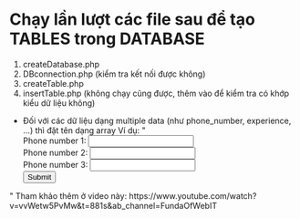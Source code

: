 # Chạy lần lượt các file sau để tạo TABLES trong DATABASE
1. createDatabase.php
2. DBconnection.php (kiểm tra kết nối được không)
3. createTable.php
4. insertTable.php (không chạy cũng được, thêm vào để kiểm tra có khớp kiểu dữ liệu không)

- Đối với các dữ liệu dạng multiple data (như phone_number, experience, ...) thì đặt tên dạng array
Ví dụ:
"<form action="your_script.php" method="post">
  Phone number 1: <input type="text" name="phone_number[]"><br>
  Phone number 2: <input type="text" name="phone_number[]"><br>
  Phone number 3: <input type="text" name="phone_number[]"><br>
  <input type="submit">
</form>"
Tham khảo thêm ở video này: https://www.youtube.com/watch?v=vvWetw5PvMw&t=881s&ab_channel=FundaOfWebIT
